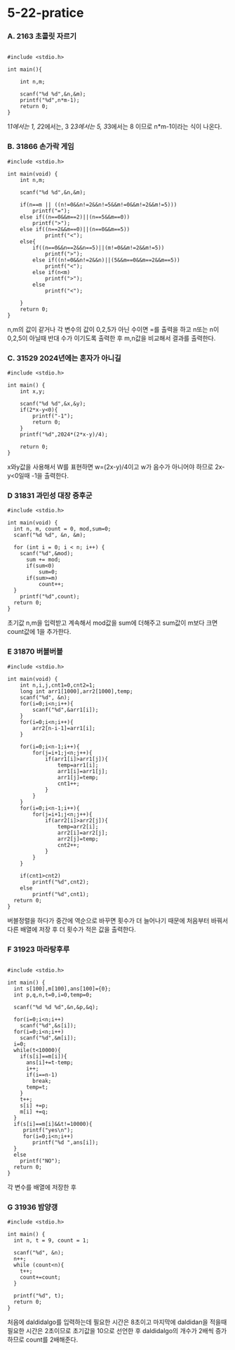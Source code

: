 # 5-22-pratice
### A. 2163 초콜릿 자르기

```

#include <stdio.h>

int main(){

    int n,m;
    
    scanf("%d %d",&n,&m);
    printf("%d",n*m-1);
    return 0;
}

```

1*1에서는 1, 2*2에서는, 3 2*3에서는 5, 3*3에서는 8 이므로
n*m-1이라는 식이 나온다.

### B. 31866 손가락 게임

```
#include <stdio.h>

int main(void) {
    int n,m;

    scanf("%d %d",&n,&m);

    if(n==m || ((n!=0&&n!=2&&n!=5&&m!=0&&m!=2&&m!=5)))
        printf("=");
    else if((n==0&&m==2)||(n==5&&m==0))
        printf(">");
    else if((n==2&&m==0)||(n==0&&m==5))
            printf("<");
    else{
        if((n==0&&n==2&&n==5)||(m!=0&&m!=2&&m!=5))
            printf(">");
        else if((n!=0&&n!=2&&n)||(5&&m==0&&m==2&&m==5))
            printf("<");
        else if(n<m)
            printf(">");
        else
            printf("<");
        
    }
    return 0;
}
```
n,m의 값이 같거나 각 변수의 값이 0,2,5가 아닌 수이면 =를 출력을 하고
n또는 n이 0,2,5이 아닐때 반대 수가 이기도록 출력한 후
m,n값을 비교해서 결과를 출력한다.

### C. 31529 2024년에는 혼자가 아니길

```
#include <stdio.h>

int main() {
    int x,y;
    
    scanf("%d %d",&x,&y);
    if(2*x-y<0){
        printf("-1");
        return 0;
    }
    printf("%d",2024*(2*x-y)/4);

    return 0;
}
```
x와y값을 사용해서 W를 표현하면 w=(2x-y)/4이고 
w가 음수가 아니어야 하므로 2x-y<0일때 -1을 출력한다.

### D 31831 과민성 대장 증후군

```
#include <stdio.h>

int main(void) {
  int n, m, count = 0, mod,sum=0;
  scanf("%d %d", &n, &m);

  for (int i = 0; i < n; i++) {
    scanf("%d",&mod);
      sum += mod;
      if(sum<0)
          sum=0;
      if(sum>=m)
          count++;
  }
    printf("%d",count);
  return 0;
}
```
초기값 n,m을 입력받고 계속해서 mod값을 sum에 더해주고 sum값이 m보다 크면 count값에 1을 추가한다.

### E 31870 버블버블

```
#include <stdio.h>

int main(void) {
    int n,i,j,cnt1=0,cnt2=1;
    long int arr1[1000],arr2[1000],temp;
    scanf("%d", &n);
    for(i=0;i<n;i++){
        scanf("%d",&arr1[i]);
    }
    for(i=0;i<n;i++){
        arr2[n-i-1]=arr1[i];
    }

    for(i=0;i<n-1;i++){
        for(j=i+1;j<n;j++){
            if(arr1[i]>arr1[j]){
                temp=arr1[i];
                arr1[i]=arr1[j];
                arr1[j]=temp;
                cnt1++;
            }
        }
    }
    for(i=0;i<n-1;i++){
        for(j=i+1;j<n;j++){
            if(arr2[i]>arr2[j]){
                temp=arr2[i];
                arr2[i]=arr2[j];
                arr2[j]=temp;
                cnt2++;
            }
        }
    }

    if(cnt1>cnt2)
        printf("%d",cnt2);
    else
        printf("%d",cnt1);
  return 0;
}
```

버블정렬을 하다가 중간에 역순으로 바꾸면 횟수가 더 늘어나기 때문에 처음부터 바꿔서 다른 배열에 저장 후 더 횟수가 적은 값을 출력한다.

### F 31923 마라탕후루

```

#include <stdio.h>

int main() {
  int s[100],m[100],ans[100]={0};
  int p,q,n,t=0,i=0,temp=0;

  scanf("%d %d %d",&n,&p,&q);

  for(i=0;i<n;i++)
    scanf("%d",&s[i]);
  for(i=0;i<n;i++)
    scanf("%d",&m[i]);
  i=0;
  while(t<10000){
    if(s[i]==m[i]){
      ans[i]+=t-temp;
      i++;
      if(i==n-1)
        break;
      temp=t;
    }
    t++;
    s[i] +=p;
    m[i] +=q;
  }
  if(s[i]==m[i]&&t!=10000){
     printf("yes\n");
     for(i=0;i<n;i++)
        printf("%d ",ans[i]);
  }
  else
    printf("NO");
  return 0;
}
```

각 변수를 배열에 저장한 후 

### G 31936 밤양갱
```
#include <stdio.h>
  
int main() {
  int n, t = 9, count = 1;
  
  scanf("%d", &n);
  n++;
  while (count<n){
    t++;
    count+=count;
  }
  
  printf("%d", t);
  return 0;
}
```
처음에 daldidalgo를 입력하는데 필요한 시간은 8초이고 마지막에 daldidan을 적을때 필요한 시간은 2초이므로
초기값을 10으로 선언한 후 daldidalgo의 개수가 2배씩 증가하므로 count를 2배해준다.
